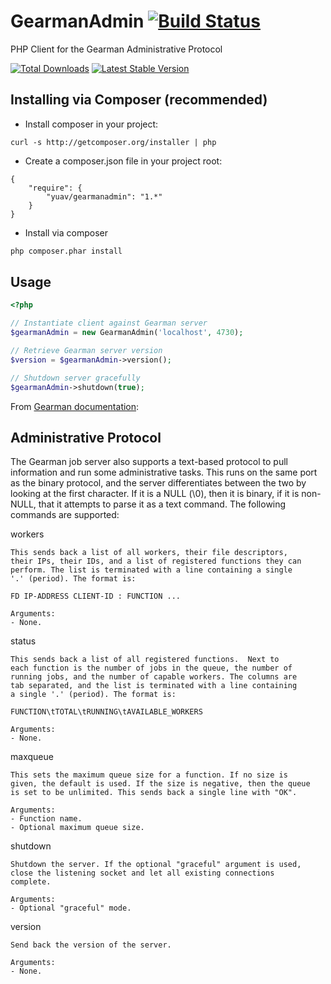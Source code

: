 GearmanAdmin [![Build Status](https://secure.travis-ci.org/Yuav/gearmanadmin.png)](http://travis-ci.org/Yuav/gearmanadmin)
============
PHP Client for the Gearman Administrative Protocol

[![Total Downloads](https://poser.pugx.org/yuav/gearmanadmin/downloads.png)](https://packagist.org/packages/yuav/gearmanadmin)
[![Latest Stable Version](https://poser.pugx.org/yuav/gearmanadmin/v/stable.png)](https://packagist.org/packages/yuav/gearmanadmin)

Installing via Composer (recommended)
------------------------------

 * Install composer in your project:

```
curl -s http://getcomposer.org/installer | php
```

 * Create a composer.json file in your project root:

```
{
    "require": {
        "yuav/gearmanadmin": "1.*"
    }
}
```

 * Install via composer

```bash
php composer.phar install
```

Usage
-----

```php
<?php

// Instantiate client against Gearman server
$gearmanAdmin = new GearmanAdmin('localhost', 4730);

// Retrieve Gearman server version
$version = $gearmanAdmin->version();

// Shutdown server gracefully
$gearmanAdmin->shutdown(true);
```


From [Gearman documentation](http://gearman.org/protocol): 

Administrative Protocol
-----------------------

The Gearman job server also supports a text-based protocol to pull
information and run some administrative tasks. This runs on the same
port as the binary protocol, and the server differentiates between
the two by looking at the first character. If it is a NULL (\0),
then it is binary, if it is non-NULL, that it attempts to parse it
as a text command. The following commands are supported:

workers

    This sends back a list of all workers, their file descriptors,
    their IPs, their IDs, and a list of registered functions they can
    perform. The list is terminated with a line containing a single
    '.' (period). The format is:

    FD IP-ADDRESS CLIENT-ID : FUNCTION ...

    Arguments:
    - None.

status

    This sends back a list of all registered functions.  Next to
    each function is the number of jobs in the queue, the number of
    running jobs, and the number of capable workers. The columns are
    tab separated, and the list is terminated with a line containing
    a single '.' (period). The format is:

    FUNCTION\tTOTAL\tRUNNING\tAVAILABLE_WORKERS

    Arguments:
    - None.

maxqueue

    This sets the maximum queue size for a function. If no size is
    given, the default is used. If the size is negative, then the queue
    is set to be unlimited. This sends back a single line with "OK".

    Arguments:
    - Function name.
    - Optional maximum queue size.

shutdown

    Shutdown the server. If the optional "graceful" argument is used,
    close the listening socket and let all existing connections
    complete.

    Arguments:
    - Optional "graceful" mode.

version

    Send back the version of the server.

    Arguments:
    - None.
